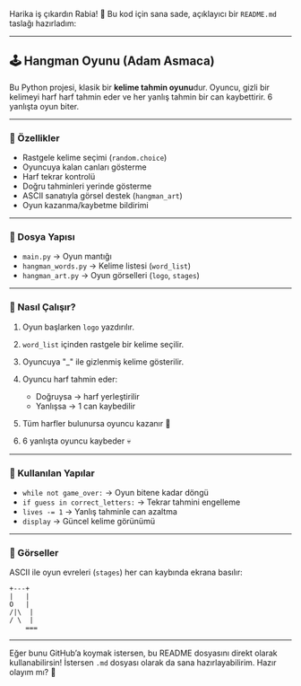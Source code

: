 Harika iş çıkardın Rabia! 🎉
Bu kod için sana sade, açıklayıcı bir `README.md` taslağı hazırladım:

---

## 🕹️ Hangman Oyunu (Adam Asmaca)

Bu Python projesi, klasik bir **kelime tahmin oyunu**dur. Oyuncu, gizli bir kelimeyi harf harf tahmin eder ve her yanlış tahmin bir can kaybettirir. 6 yanlışta oyun biter.

---

### 🚀 Özellikler

* Rastgele kelime seçimi (`random.choice`)
* Oyuncuya kalan canları gösterme
* Harf tekrar kontrolü
* Doğru tahminleri yerinde gösterme
* ASCII sanatıyla görsel destek (`hangman_art`)
* Oyun kazanma/kaybetme bildirimi

---

### 📁 Dosya Yapısı

* `main.py` → Oyun mantığı
* `hangman_words.py` → Kelime listesi (`word_list`)
* `hangman_art.py` → Oyun görselleri (`logo`, `stages`)

---

### 🧠 Nasıl Çalışır?

1. Oyun başlarken `logo` yazdırılır.
2. `word_list` içinden rastgele bir kelime seçilir.
3. Oyuncuya "\_" ile gizlenmiş kelime gösterilir.
4. Oyuncu harf tahmin eder:

   * Doğruysa → harf yerleştirilir
   * Yanlışsa → 1 can kaybedilir
5. Tüm harfler bulunursa oyuncu kazanır 🎉
6. 6 yanlışta oyuncu kaybeder 💀

---

### 🧩 Kullanılan Yapılar

* `while not game_over:` → Oyun bitene kadar döngü
* `if guess in correct_letters:` → Tekrar tahmini engelleme
* `lives -= 1` → Yanlış tahminle can azaltma
* `display` → Güncel kelime görünümü

---

### 🎨 Görseller

ASCII ile oyun evreleri (`stages`) her can kaybında ekrana basılır:

```
+---+
|   |
O   |
/|\  |
/ \  |
    ===
```

---

Eğer bunu GitHub’a koymak istersen, bu README dosyasını direkt olarak kullanabilirsin!
İstersen `.md` dosyası olarak da sana hazırlayabilirim. Hazır olayım mı? 💪
